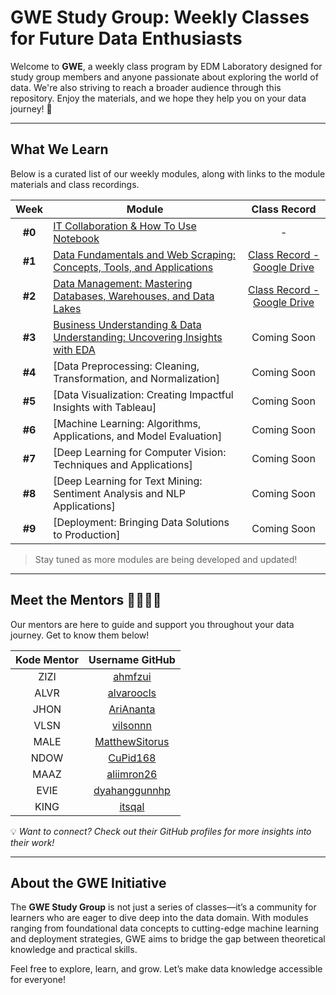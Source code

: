 # GWE Study Group: Weekly Classes for Future Data Enthusiasts  

Welcome to **GWE**, a weekly class program by EDM Laboratory designed for study group members and anyone passionate about exploring the world of data. We're also striving to reach a broader audience through this repository. Enjoy the materials, and we hope they help you on your data journey! 🚀  

---

## What We Learn  
Below is a curated list of our weekly modules, along with links to the module materials and class recordings.  

| **Week** | **Module**                                                                                                   | **Class Record** |
|:--------:|-------------------------------------------------------------------------------------------------------------|:----------------:|
| **#0**   | [IT Collaboration & How To Use Notebook](https://github.com/lifeatedmlab/GWE-2025/tree/main/Modul%200%20-%20IT%20Collaboration)                              | -     |
| **#1**   | [Data Fundamentals and Web Scraping: Concepts, Tools, and Applications](https://github.com/lifeatedmlab/GWE-2025/tree/main/Modul%201%20-%20Data%20Fundamentals%20and%20Web%20Scraping)                      | [Class Record - Google Drive](https://drive.google.com/file/d/1k379vqSeP-9lup9OKIjSDKbgPhE3-wJz/view?usp=sharing) |
| **#2**   | [Data Management: Mastering Databases, Warehouses, and Data Lakes](https://github.com/lifeatedmlab/GWE-2025/tree/main/Modul%202%20-%20Data%20Management)                              |  [Class Record - Google Drive](https://drive.google.com/file/d/1ZWxttcV1zwq0Ihl51beVme9cEYFzvuCW/view?usp=sharing)    |
| **#3**   | [Business Understanding & Data Understanding: Uncovering Insights with EDA](https://github.com/lifeatedmlab/GWE-2025/tree/main/Modul%203%20-%20Business%20%26%20Data%20Understanding%20(EDA))                                 | Coming Soon      |
| **#4**   | [Data Preprocessing: Cleaning, Transformation, and Normalization]                                     | Coming Soon      |
| **#5**   | [Data Visualization: Creating Impactful Insights with Tableau]                                       | Coming Soon      |
| **#6**   | [Machine Learning: Algorithms, Applications, and Model Evaluation]                                    | Coming Soon      |
| **#7**   | [Deep Learning for Computer Vision: Techniques and Applications]                                       | Coming Soon      |
| **#8**   | [Deep Learning for Text Mining: Sentiment Analysis and NLP Applications]                               | Coming Soon      |
| **#9**   | [Deployment: Bringing Data Solutions to Production]                                                  | Coming Soon      |  

> Stay tuned as more modules are being developed and updated!  

---

## **Meet the Mentors** 👨‍🏫👩‍🏫  

Our mentors are here to guide and support you throughout your data journey. Get to know them below!  

| **Kode Mentor** | **Username GitHub**    |
|:--------------:|:----------------------:|
| ZIZI          | [ahmfzui](https://github.com/ahmfzui) |
| ALVR          | [alvaroocls](https://github.com/alvaroocls) |
| JHON          | [AriAnanta](https://github.com/AriAnanta) |
| VLSN          | [vilsonnn](https://github.com/vilsonnn) |
| MALE          | [MatthewSitorus](https://github.com/MatthewSitorus) |
| NDOW          | [CuPid168](https://github.com/CuPid168) |
| MAAZ          | [aliimron26](https://github.com/aliimron26) |
| EVIE          | [dyahanggunnhp](https://github.com/dyahanggunnhp) |
| KING          | [itsqal](https://github.com/itsqal) |

💡 *Want to connect? Check out their GitHub profiles for more insights into their work!*  

---

## About the GWE Initiative  

The **GWE Study Group** is not just a series of classes—it’s a community for learners who are eager to dive deep into the data domain. With modules ranging from foundational data concepts to cutting-edge machine learning and deployment strategies, GWE aims to bridge the gap between theoretical knowledge and practical skills.  

Feel free to explore, learn, and grow. Let’s make data knowledge accessible for everyone!  
